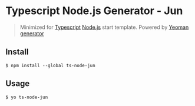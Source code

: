 # Typescript Node.js Generator - Jun

> Minimized for [Typescript](https://www.typescriptlang.org/) [Node.js](https://nodejs.org/en/) start template.
> Powered by [Yeoman generator](https://yeoman.io/generators/)

## Install

```
$ npm install --global ts-node-jun
```


## Usage

```
$ yo ts-node-jun
```

